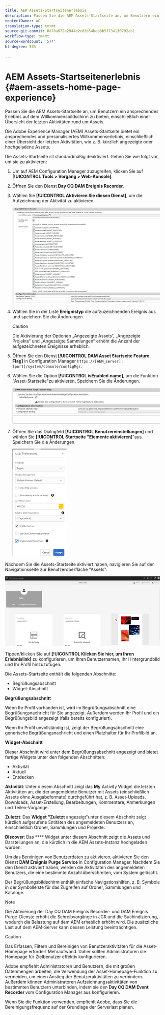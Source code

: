 ```yaml
---
title: AEM Assets-Startseitenerlebnis
description: Passen Sie die AEM Assets-Startseite an, um Benutzern ein ansprechendes Erlebnis auf dem Willkommensbildschirm zu bieten, einschließlich einer Übersicht der letzten Aktivitäten rund um Assets.
contentOwner: AG
translation-type: tm+mt
source-git-commit: 0d70a672a2944e2c03b54beb3b5f734136792ab1
workflow-type: tm+mt
source-wordcount: '574'
ht-degree: 56%

---
```



# AEM Assets-Startseitenerlebnis {#aem-assets-home-page-experience}

Passen Sie die AEM Assets-Startseite an, um Benutzern ein ansprechendes Erlebnis auf dem Willkommensbildschirm zu bieten, einschließlich einer Übersicht der letzten Aktivitäten rund um Assets.

Die Adobe Experience Manager (AEM) Assets-Startseite bietet ein ansprechendes und personalisiertes Willkommenserlebnis, einschließlich einer Übersicht der letzten Aktivitäten, wie z. B. kürzlich angezeigte oder hochgeladene Assets.

Die Assets-Startseite ist standardmäßig deaktiviert. Gehen Sie wie folgt vor, um sie zu aktivieren:

1. Um auf AEM Configuration Manager zuzugreifen, klicken Sie auf **[!UICONTROL Tools > Vorgang > Web-Konsole]**.
1. Öffnen Sie den Dienst **Day CQ DAM Ereignis Recorder**.
1. Wählen Sie **[!UICONTROL Aktivieren Sie diesen Dienst]**, um die Aufzeichnung der Aktivität zu aktivieren.

   ![chlimage_1-250](assets/chlimage_1-250.png)

1. Wählen Sie in der Liste **Ereignistyp** die aufzuzeichnenden Ereignis aus und speichern Sie die Änderungen.

   >[!CAUTION]
   >
   >Die Aktivierung der Optionen „Angezeigte Assets“, „Angezeigte Projekte“ und „Angezeigte Sammlungen“ erhöht die Anzahl der aufgezeichneten Ereignisse erheblich.

1. Öffnen Sie den Dienst **[!UICONTROL DAM Asset Startseite Feature Flag]** in Configuration Manager `https://[AEM_server]:[port]/system/console/configMgr`.
1. Wählen Sie die Option **[!UICONTROL isEnabled.name]**, um die Funktion &quot;Asset-Startseite&quot;zu aktivieren. Speichern Sie die Änderungen.

   ![chlimage_1-251](assets/chlimage_1-251.png)

1. Öffnen Sie das Dialogfeld **[!UICONTROL Benutzereinstellungen]** und wählen Sie **[!UICONTROL Startseite &quot;Elemente aktivieren]**&quot;aus. Speichern Sie die Änderungen.

   ![user_preferences](assets/user_preferences.png)

Nachdem Sie die Assets-Startseite aktiviert haben, navigieren Sie auf der Navigationsseite zur Benutzeroberfläche &quot;Assets&quot;.

![home_page](assets/home_page.png)

Tippen/klicken Sie auf **[!UICONTROL Klicken Sie hier, um Ihren Erlebnislink]** zu konfigurieren, um Ihren Benutzernamen, Ihr Hintergrundbild und Ihr Profil hinzuzufügen.

Die Assets-Startseite enthält die folgenden Abschnitte:

* Begrüßungsabschnitt
* Widget-Abschnitt

**Begrüßungsabschnitt** 

Wenn Ihr Profil vorhanden ist, wird im Begrüßungsabschnitt eine Begrüßungsnachricht für Sie angezeigt. Außerdem werden Ihr Profil und ein Begrüßungsbild angezeigt (falls bereits konfiguriert).

Wenn Ihr Profil unvollständig ist, zeigt der Begrüßungsabschnitt eine generische Begrüßungsnachricht und einen Platzhalter für Ihr Profilbild an.

**Widget-Abschnitt** 

Dieser Abschnitt wird unter dem Begrüßungsabschnitt angezeigt und bietet fertige Widgets unter den folgenden Abschnitten:

* Aktivität
* Aktuell
* Entdecken

**Aktivität**: Unter diesem Abschnitt zeigt das  **My** Activity Widget die letzten Aktivitäten an, die der angemeldete Benutzer mit Assets (einschließlich Assets ohne Ausgabeformate) durchgeführt hat, z. B. Asset-Uploads, Downloads, Asset-Erstellung, Bearbeitungen, Kommentare, Anmerkungen und Teilen-Vorgänge.

**Zuletzt**: Das  **Widget &quot;Zuletzt** angezeigt&quot;unter diesem Abschnitt zeigt kürzlich aufgerufene Entitäten des angemeldeten Benutzers an, einschließlich Ordner, Sammlungen und Projekte.

**Discover**: Das  **** Widget unter diesem Abschnitt zeigt die Assets und Darstellungen an, die kürzlich in die AEM Assets-Instanz hochgeladen wurden.

Um das Bereinigen von Benutzerdaten zu aktivieren, aktivieren Sie den Dienst **DAM Ereignis Purge Service** in Configuration Manager. Nachdem Sie den Dienst aktiviert haben, werden die Aktivitäten des angemeldeten Benutzers, die eine bestimmte Anzahl überschreiten, vom System gelöscht.

Der Begrüßungsbildschirm enthält einfache Navigationshilfen, z. B. Symbole in der Symbolleiste für das Zugreifen auf Ordner, Sammlungen und Kataloge.

>[!NOTE]
>
>Die Aktivierung der Day CQ DAM Ereignis Recorder- und DAM Ereignis Purge-Dienste erhöht die Schreibvorgänge in JCR und die Suchindizierung, wodurch die Belastung auf dem AEM erheblich erhöht wird. Die zusätzliche Last auf dem AEM-Server kann dessen Leistung beeinträchtigen.

>[!CAUTION]
>
>Das Erfassen, Filtern und Bereinigen von Benutzeraktivitäten für die Asset-Homepage erfordert Mehraufwand. Daher sollten Administratoren die Homepage für Zielbenutzer effektiv konfigurieren.
>
>Adobe empfiehlt Administratoren und Benutzern, die mit großen Datenmengen arbeiten, die Verwendung der Asset-Homepage-Funktion zu vermeiden, um einen Anstieg der Benutzeraktivitäten zu verhindern. Außerdem können Administratoren Aufzeichnungsaktivitäten von bestimmten Benutzern unterbinden, indem sie den **Day CQ DAM Event Recorder** vom Configuration Manager aus konfigurieren.
>
>Wenn Sie die Funktion verwenden, empfiehlt Adobe, dass Sie die Bereinigungsfrequenz auf der Grundlage der Serverlast planen.
